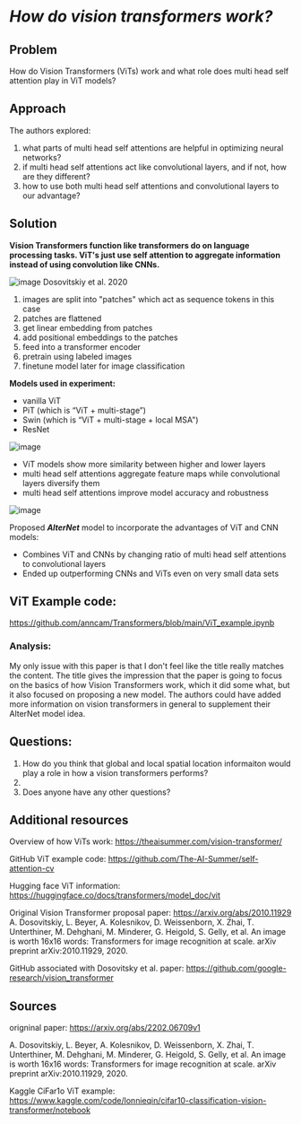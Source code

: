 
# *How do vision transformers work?*

## Problem 

How do Vision Transformers (ViTs) work and what role does multi head self attention play in ViT models? 

## Approach

The authors explored:
1. what parts of multi head self attentions are helpful in optimizing neural networks?
2. if multi head self attentions act like convolutional layers, and if not, how are they different?
3. how to use both multi head self attentions and convolutional layers to our advantage?


## Solution

**Vision Transformers function like transformers do on language processing tasks. ViT's just use self attention to aggregate information instead of using convolution like CNNs.**

![image](https://user-images.githubusercontent.com/64801054/197888096-7dd5e6be-e87c-49a6-80e6-1dd071271f56.png)
Dosovitskiy et al. 2020

1. images are split into "patches" which act as sequence tokens in this case
2. patches are flattened
3. get linear embedding from patches
4. add positional embeddings to the patches
5. feed into a transformer encoder
6. pretrain using labeled images
7. finetune model later for image classification

**Models used in experiment:**
- vanilla ViT
- PiT (which is “ViT + multi-stage”) 
- Swin (which is “ViT + multi-stage + local MSA")
- ResNet 

![image](https://user-images.githubusercontent.com/64801054/197905222-4ba2c073-f018-407b-aa5a-c556744b6566.png)

- ViT models show more similarity between higher and lower layers
- multi head self attentions aggregate feature maps while convolutional layers diversify them
- multi head self attentions improve model accuracy and robustness

![image](https://user-images.githubusercontent.com/64801054/197897709-cf550253-031d-4742-8e2d-7039804a98f8.png)

Proposed ***AlterNet*** model to incorporate the advantages of ViT and CNN models: 
- Combines ViT and CNNs by changing ratio of multi head self attentions to convolutional layers 
- Ended up outperforming CNNs and ViTs even on very small data sets

## ViT Example code:
https://github.com/anncam/Transformers/blob/main/ViT_example.ipynb

### Analysis: 

My only issue with this paper is that I don't feel like the title really matches the content. The title gives the impression that the paper is going to focus on the basics of how Vision Transformers work, which it did some what, but it also focused on proposing a new model. The authors could have added more information on vision transformers in general to supplement their AlterNet model idea. 

## Questions:

1. How do you think that global and local spatial location informaiton would play a role in how a vision transformers performs?  
2. 
3. Does anyone have any other questions? 


## Additional resources

Overview of how ViTs work: 
https://theaisummer.com/vision-transformer/

GitHub ViT example code:
https://github.com/The-AI-Summer/self-attention-cv

Hugging face ViT information:
https://huggingface.co/docs/transformers/model_doc/vit

Original Vision Transformer proposal paper: https://arxiv.org/abs/2010.11929
A. Dosovitskiy, L. Beyer, A. Kolesnikov, D. Weissenborn, X. Zhai, T. Unterthiner, M. Dehghani, M. Minderer, G. Heigold, S. Gelly, et al. An image is worth 16x16 words: Transformers for image recognition at scale. arXiv preprint arXiv:2010.11929, 2020.

GitHub associated with Dosovitsky et al. paper: 
https://github.com/google-research/vision_transformer

## Sources

origninal paper: https://arxiv.org/abs/2202.06709v1

A. Dosovitskiy, L. Beyer, A. Kolesnikov, D. Weissenborn, X. Zhai, T. Unterthiner, M. Dehghani, M. Minderer, G. Heigold, S. Gelly, et al. An image is worth 16x16 words: Transformers for image recognition at scale. arXiv preprint arXiv:2010.11929, 2020.

Kaggle CiFar1o ViT example:
https://www.kaggle.com/code/lonnieqin/cifar10-classification-vision-transformer/notebook

